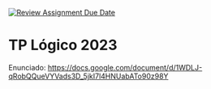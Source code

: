 [![Review Assignment Due Date](https://classroom.github.com/assets/deadline-readme-button-24ddc0f5d75046c5622901739e7c5dd533143b0c8e959d652212380cedb1ea36.svg)](https://classroom.github.com/a/ih8e9Qs4)
# TP Lógico 2023

Enunciado: https://docs.google.com/document/d/1WDLJ-qRobQQueVYVads3D_5jkI7l4HNUabATo90z98Y



